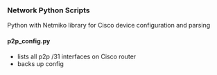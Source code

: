 ### Network Python Scripts  

Python with Netmiko library for Cisco device configuration and parsing  

#### p2p_config.py  
* lists all p2p /31 interfaces on Cisco router  
* backs up config  


